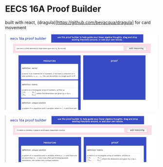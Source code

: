 # EECS 16A Proof Builder

built with react, (dragula)[https://github.com/bevacqua/dragula] for card movement

![stuff](drag1.gif)

![stuff](drag2.gif)
